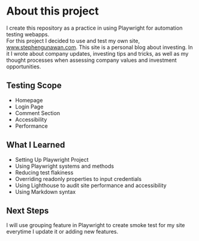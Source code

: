 # About this project

I create this repository as a practice in using Playwright for automation testing webapps.<br>For this project I decided to use and test my own site, www.stephengunawan.com. This site is a personal blog about investing. In it I wrote about company updates, investing tips and tricks, as well as my thought processes when assessing company values and investment opportunities.

## Testing Scope

- Homepage
- Login Page
- Comment Section
- Accessibility
- Performance

## What I Learned

- Setting Up Playwright Project
- Using Playwright systems and methods
- Reducing test flakiness
- Overriding readonly properties to input credentials
- Using Lighthouse to audit site performance and accessibility
- Using Markdown syntax

## Next Steps

I will use grouping feature in Playwright to create smoke test for my site everytime I update it or adding new features.